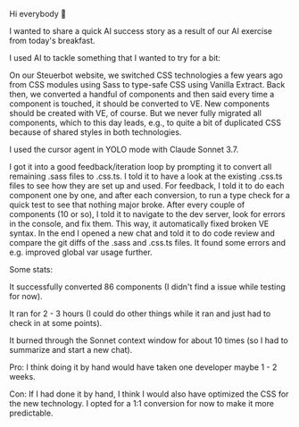 Hi everybody 👋

I wanted to share a quick AI success story as a result of our AI exercise from today's breakfast.

I used AI to tackle something that I wanted to try for a bit:

On our Steuerbot website, we switched CSS technologies a few years ago from CSS modules using Sass to type-safe CSS using Vanilla Extract. Back then, we converted a handful of components and then said every time a component is touched, it should be converted to VE. New components should be created with VE, of course. But we never fully migrated all components, which to this day leads, e.g., to quite a bit of duplicated CSS because of shared styles in both technologies.

I used the cursor agent in YOLO mode with Claude Sonnet 3.7.

I got it into a good feedback/iteration loop by prompting it to convert all remaining .sass files to .css.ts. I told it to have a look at the existing .css.ts files to see how they are set up and used. For feedback, I told it to do each component one by one, and after each conversion, to run a type check for a quick test to see that nothing major broke. After every couple of components (10 or so), I told it to navigate to the dev server, look for errors in the console, and fix them. This way, it automatically fixed broken VE syntax. In the end I opened a new chat and told it to do code review and compare the git diffs of the .sass and .css.ts files. It found some errors and e.g. improved global var usage further.

Some stats:

It successfully converted 86 components (I didn't find a issue while testing for now).

It ran for 2 - 3 hours (I could do other things while it ran and just had to check in at some points).

It burned through the Sonnet context window for about 10 times (so I had to summarize and start a new chat).

Pro: I think doing it by hand would have taken one developer maybe 1 - 2 weeks.

Con: If I had done it by hand, I think I would also have optimized the CSS for the new technology. I opted for a 1:1 conversion for now to make it more predictable.